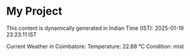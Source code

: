 # My Project

This content is dynamically generated in Indian Time (IST): 2025-01-19 23:23:11 IST


Current Weather in Coimbatore:
Temperature: 22.88 °C
Condition: mist
